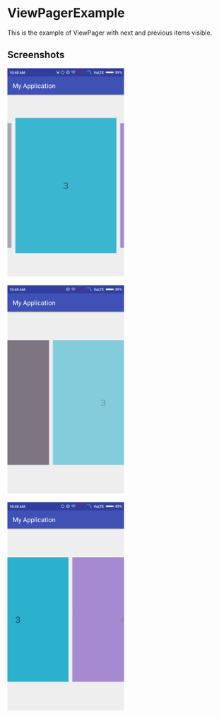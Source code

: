 ViewPagerExample
================

This is the example of ViewPager with next and previous items visible.

## Screenshots

<img src="screenshots/Screenshot_1.png" alt="Screenshot_1" width="264" height="470"/>
<br/>
<br/>
<img src="screenshots/Screenshot_2.png" alt="Screenshot_1" width="264" height="470"/>
<br/>
<br/>
<img src="screenshots/Screenshot_3.png" alt="Screenshot_1" width="264" height="470"/>